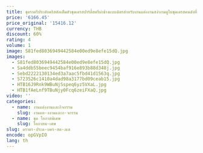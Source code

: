 ```yaml
---
title: ชุดราตรีประดับคริสตัลเต็มตัวชุดเดรสปาร์ตี้สตรีผ่าข้างแบบฉัตรสำหรับงานแต่งงานสง่างามดูไบชุดเดรสคนดังที่ออกแบบได้ตามต้องการ
price: '6166.45'
price_original: '15416.12'
currency: THB
discount: 60%
rating: 4
volume: 1
image: S81fed8036949442584e00ed9e8efe15dQ.jpg
images:
  - S81fed8036949442584e00ed9e8efe15dQ.jpg
  - Sa4ddb55beec9454baf916e893b88d348j.jpg
  - Sebd2222130134ed3a7aac5fbd41d1563q.jpg
  - S723526c1410a4dad98a3177bd09ceab15.jpg
  - HTB16J9Rnk9WBuNjSspeq6yz5VXaL.jpg
  - HTB1fAeLnf9TBuNjy0Fcq6zeiFXaQ.jpg
video: ''
categories:
  - name: งานแต่งงานและกิจกรรม
    slug: งานแต-งงานและก-จกรรม
  - name: ชุด โอกาสพิเศษ
    slug: โอกาสพ-เศษ
slug: ดราตร-ประด-บคร-สต-ลเต
encode: opGVpIO
lang: th
---
```

  